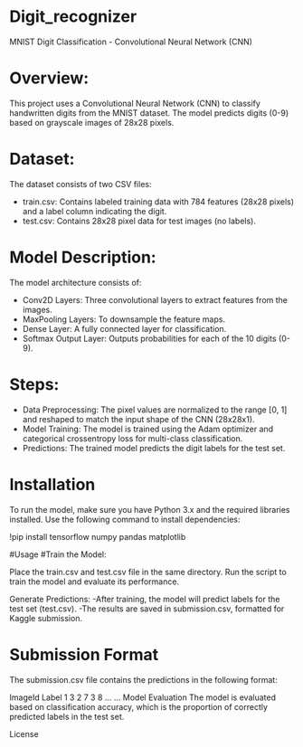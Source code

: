 # Digit_recognizer
MNIST Digit Classification - Convolutional Neural Network (CNN)

# Overview:
This project uses a Convolutional Neural Network (CNN) to classify handwritten digits from the MNIST dataset. The model predicts digits (0-9) based on grayscale images of 28x28 pixels.

# Dataset:
The dataset consists of two CSV files:

- train.csv: Contains labeled training data with 784 features (28x28 pixels) and a label column indicating the digit.
- test.csv: Contains 28x28 pixel data for test images (no labels).
  
# Model Description:
The model architecture consists of:

- Conv2D Layers: Three convolutional layers to extract features from the images.
- MaxPooling Layers: To downsample the feature maps.
- Dense Layer: A fully connected layer for classification.
- Softmax Output Layer: Outputs probabilities for each of the 10 digits (0-9).

# Steps:
- Data Preprocessing: The pixel values are normalized to the range [0, 1] and reshaped to match the input shape of the CNN (28x28x1).
- Model Training: The model is trained using the Adam optimizer and categorical crossentropy loss for multi-class classification.
- Predictions: The trained model predicts the digit labels for the test set.

# Installation
To run the model, make sure you have Python 3.x and the required libraries installed. Use the following command to install dependencies:

!pip install tensorflow numpy pandas matplotlib

#Usage
#Train the Model:

Place the train.csv and test.csv file in the same directory.
Run the script to train the model and evaluate its performance.

Generate Predictions:
-After training, the model will predict labels for the test set (test.csv).
-The results are saved in submission.csv, formatted for Kaggle submission.

# Submission Format
The submission.csv file contains the predictions in the following format:

ImageId	Label
1	3
2	7
3	8
...	...
Model Evaluation
The model is evaluated based on classification accuracy, which is the proportion of correctly predicted labels in the test set.

License
